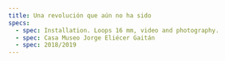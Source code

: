 ```yaml
---
title: Una revolución que aún no ha sido
specs:
  - spec: Installation. Loops 16 mm, video and photography.
  - spec: Casa Museo Jorge Eliécer Gaitán
  - spec: 2018/2019
---
```


